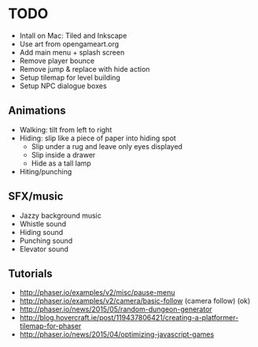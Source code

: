 TODO
====
* Intall on Mac: Tiled and Inkscape
* Use art from opengameart.org
* Add main menu + splash screen
* Remove player bounce
* Remove jump & replace with hide action
* Setup tilemap for level building
* Setup NPC dialogue boxes

Animations
----------
* Walking: tilt from left to right
* Hiding: slip like a piece of paper into hiding spot
	* Slip under a rug and leave only eyes displayed
	* Slip inside a drawer
	* Hide as a tall lamp
* Hiting/punching

SFX/music
---------
* Jazzy background music
* Whistle sound
* Hiding sound
* Punching sound
* Elevator sound

Tutorials
---------
* http://phaser.io/examples/v2/misc/pause-menu
* http://phaser.io/examples/v2/camera/basic-follow (camera follow) (ok)
* http://phaser.io/news/2015/05/random-dungeon-generator
* http://blog.hovercraft.ie/post/119437806421/creating-a-platformer-tilemap-for-phaser
* http://phaser.io/news/2015/04/optimizing-javascript-games